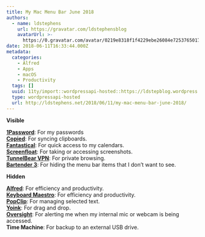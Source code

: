 ```yaml
---
title: My Mac Menu Bar June 2018
authors:
  - name: ldstephens
    url: https://gravatar.com/ldstephensblog
    avatarUrl: >-
      https://0.gravatar.com/avatar/0219e8318f1f4229ebe26084e7253765017f43ca0c631be37dc6d0b8ad6e40a4?s=96&d=identicon&r=G
date: 2018-06-11T16:33:44.000Z
metadata:
  categories:
    - Alfred
    - Apps
    - macOS
    - Productivity
  tags: []
  uuid: 11ty/import::wordpressapi-hosted::https://ldstepblog.wordpress.com/?p=1458
  type: wordpressapi-hosted
  url: http://ldstephens.net/2018/06/11/my-mac-menu-bar-june-2018/
---
```


**Visible**

**[1Password](https://itunes.apple.com/us/app/id1333542190?at=1000lude)**: For my passwords  
**[Copied](https://itunes.apple.com/us/app/copied-copy-paste-everywhere/id1026349850?mt=12&uo=4&at=1000lude)**: For syncing clipboards.  
**[Fantastical](https://itunes.apple.com/us/app/fantastical-2-calendar-reminders/id975937182?mt=12&uo=4&at=1000lude)**: For quick access to my calendars.  
**[Screenfloat](https://itunes.apple.com/us/app/screenfloat-more-useful-screenshots/id414528154?mt=12&uo=4&at=1000lude)**: For taking or accessing screenshots.  
**[TunnelBear VPN](https://www.tunnelbear.com/)**: For private browsing.  
**[Bartender 3](https://www.macbartender.com/)**: For hiding the menu bar items that I don’t want to see.

**Hidden**

**[Alfred](https://www.alfredapp.com/)**: For efficiency and productivity.  
**[Keyboard Maestro](https://www.keyboardmaestro.com/main/)**: For efficiency and productivity.  
**[PopClip](https://pilotmoon.com/popclip/)**: For managing selected text.  
**[Yoink](https://itunes.apple.com/us/app/yoink-improved-drag-drop-file-management/id457622435?mt=12&uo=4&at=1000lude)**: For drag and drop.  
**[Oversight](https://objective-see.com/products/oversight.html)**: For alerting me when my internal mic or webcam is being accessed.  
**Time Machine**: For backup to an external USB drive.

